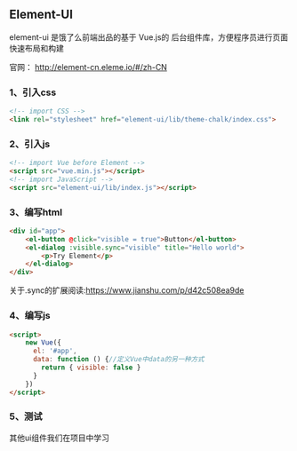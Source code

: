 ## Element-UI
element-ui 是饿了么前端出品的基于 Vue.js的 后台组件库，方便程序员进行页面快速布局和构建

官网： http://element-cn.eleme.io/#/zh-CN

### 1、引入css
```html
<!-- import CSS -->
<link rel="stylesheet" href="element-ui/lib/theme-chalk/index.css">
```

### 2、引入js
```html
<!-- import Vue before Element -->
<script src="vue.min.js"></script>
<!-- import JavaScript -->
<script src="element-ui/lib/index.js"></script>
```

### 3、编写html
```html
<div id="app">
    <el-button @click="visible = true">Button</el-button>
    <el-dialog :visible.sync="visible" title="Hello world">
        <p>Try Element</p>
    </el-dialog>
</div>
```
关于.sync的扩展阅读:https://www.jianshu.com/p/d42c508ea9de

### 4、编写js
```html
<script>
    new Vue({
      el: '#app',
      data: function () {//定义Vue中data的另一种方式
        return { visible: false }
      }
    })
</script>
```
### 5、测试

其他ui组件我们在项目中学习